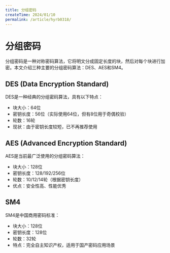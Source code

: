 ```yaml
---
title: 分组密码
createTime: 2024/01/10
permalink: /article/hyrb0318/
---
```


# 分组密码

分组密码是一种对称密码算法，它将明文分成固定长度的块，然后对每个块进行加密。本文介绍三种主要的分组密码算法：DES、AES和SM4。

## DES (Data Encryption Standard)

DES是一种经典的分组密码算法，具有以下特点：
- 块大小：64位
- 密钥长度：56位（实际使用64位，但有8位用于奇偶校验）
- 轮数：16轮
- 现状：由于密钥长度较短，已不再推荐使用

## AES (Advanced Encryption Standard)

AES是当前最广泛使用的分组密码算法：
- 块大小：128位
- 密钥长度：128/192/256位
- 轮数：10/12/14轮（根据密钥长度）
- 优点：安全性高、性能优秀

## SM4

SM4是中国商用密码标准：
- 块大小：128位
- 密钥长度：128位
- 轮数：32轮
- 特点：完全自主知识产权，适用于国产密码应用场景